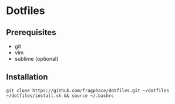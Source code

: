 Dotfiles
========

## Prerequisites

* git
* vim
* sublime (optional)

## Installation

	git clone https://github.com/fragphace/dotfiles.git ~/dotfiles
	~/dotfiles/install.sh && source ~/.bashrc
